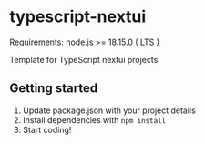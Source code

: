 # typescript-nextui 

Requirements: node.js >= 18.15.0 ( LTS )

Template for TypeScript nextui projects.

## Getting started

1. Update package.json with your project details
2. Install dependencies with `npm install`
3. Start coding!
